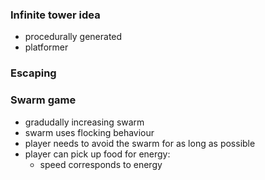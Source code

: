 
### Infinite tower idea
* procedurally generated
* platformer
  
### Escaping

### Swarm game
* gradudally increasing swarm
* swarm uses flocking behaviour
* player needs to avoid the swarm for as long as possible
* player can pick up food for energy:
  * speed corresponds to energy

